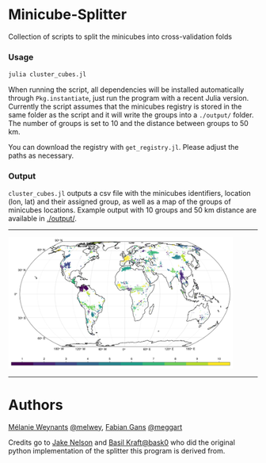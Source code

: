 # Minicube-Splitter

Collection of scripts to split the minicubes into cross-validation folds

### Usage

````julia
julia cluster_cubes.jl
````

When running the script, all dependencies will be installed automatically through `Pkg.instantiate`, just run the program with a recent Julia version. Currently the script assumes that the minicubes registry is stored in the same folder as the script and it will write the groups into a `./output/` folder. The number of groups is set to 10 and the distance between groups to 50 km.

You can download the registry with `get_registry.jl`. Please adjust the paths as necessary. 

### Output
`cluster_cubes.jl` outputs a csv file with the minicubes identifiers, location (lon, lat) and their assigned group, as well as a map of the groups of minicubes locations. Example output with 10 groups and 50 km distance are available in [./output/](https://github.com/DeepExtremes/cv-groups-minicubes/tree/main/output).

---
<p float="center">
  <img src="output/map_demc_full_all10groups_50.png" width="90%" /> 
</p>

---

# Authors

[Mélanie Weynants](https://orcid.org/0000-0002-1447-0105) [@melwey](https://www.github.com/melwey), [Fabian Gans](https://orcid.org/0000-0001-9614-0435) [@meggart](https://www.github.com/meggart)

Credits go to [Jake Nelson](https://orcid.org/0000-0002-4663-2420) and [Basil Kraft](https://orcid.org/0000-0002-8491-2730)[@bask0](https://www.github.com/bask0) who did the original python implementation of the splitter this program is derived from. 
